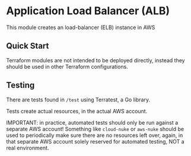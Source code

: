 # Application Load Balancer (ALB)

This module creates an load-balancer (ELB) instance in AWS

## Quick Start

Terraform modules are not intended to be deployed directly, instead they should be used in other Terraform configurations.

## Testing

There are tests found in `/test` using Terratest, a Go library.  

Tests create actual resources, in the actual AWS account.

IMPORTANT: in practice, automated tests should only be run against a separate AWS account!  Something like `cloud-nuke` or `aws-nuke` should be used to periodically make sure there are no resources left over, again, in that separate AWS account solely reserved for automated testing, NOT a real environment.